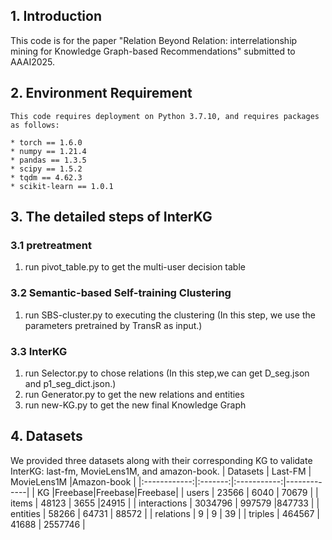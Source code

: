 
## 1. Introduction
This code is for the paper "Relation Beyond Relation: interrelationship mining for Knowledge Graph-based Recommendations" submitted to AAAI2025.

## 2. Environment Requirement
```
This code requires deployment on Python 3.7.10, and requires packages as follows:

* torch == 1.6.0
* numpy == 1.21.4
* pandas == 1.3.5
* scipy == 1.5.2
* tqdm == 4.62.3
* scikit-learn == 1.0.1
```

## 3. The detailed steps of InterKG
### 3.1 pretreatment
1. run pivot_table.py to get the multi-user decision table

### 3.2 Semantic-based Self-training Clustering
1. run SBS-cluster.py to executing the clustering  (In this step, we use the parameters pretrained by TransR as input.)

### 3.3 InterKG
1. run Selector.py to chose relations (In this step,we can get D_seg.json and p1_seg_dict.json.)
2. run Generator.py to get the new relations and entities 
3. run new-KG.py to get the new final Knowledge Graph


## 4. Datasets 
We provided three datasets along with their corresponding KG to validate InterKG: last-fm, MovieLens1M, and amazon-book. 
|       Datasets       | Last-FM | MovieLens1M |Amazon-book | 
|:------------:|:-------:|:-----------:|-------------|
|        KG      |Freebase|Freebase|Freebase|
|    users     |  23566  |    6040        | 70679    |
|    items     |  48123  |    3655        |24915    | 
| interactions | 3034796 |   997579      |847733    | 
|   entities   |  58266  |    64731       | 88572    |
|  relations   |    9    |     9           | 39      |
|   triples    | 464567  |   41688       | 2557746   |

